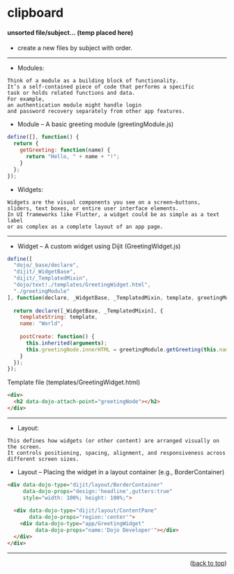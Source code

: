 
<a name="topage"></a>
 
# clipboard

#### unsorted file/subject... (temp placed here)

* create a new files by subject with order.

----

* Modules: 

```
Think of a module as a building block of functionality.
It’s a self-contained piece of code that performs a specific
task or holds related functions and data.
For example,
an authentication module might handle login
and password recovery separately from other app features.
```

* Module – A basic greeting module (greetingModule.js)

```javascript
define([], function() {
  return {
    getGreeting: function(name) {
      return "Hello, " + name + "!";
    }
  };
});
```

* Widgets: 

```
Widgets are the visual components you see on a screen—buttons,
sliders, text boxes, or entire user interface elements.
In UI frameworks like Flutter, a widget could be as simple as a text label
or as complex as a complete layout of an app page.
```

----

* Widget – A custom widget using Dijit (GreetingWidget.js)

```javascript
define([
  "dojo/_base/declare", 
  "dijit/_WidgetBase", 
  "dijit/_TemplatedMixin", 
  "dojo/text!./templates/GreetingWidget.html",
  "./greetingModule"
], function(declare, _WidgetBase, _TemplatedMixin, template, greetingModule) {
  
  return declare([_WidgetBase, _TemplatedMixin], {
    templateString: template,
    name: "World",
    
    postCreate: function() {
      this.inherited(arguments);
      this.greetingNode.innerHTML = greetingModule.getGreeting(this.name);
    }
  });
});
```

Template file (templates/GreetingWidget.html)

```html
<div>
  <h2 data-dojo-attach-point="greetingNode"></h2>
</div>
```

----

* Layout: 

```
This defines how widgets (or other content) are arranged visually on the screen.
It controls positioning, spacing, alignment, and responsiveness across different screen sizes.
```

* Layout – Placing the widget in a layout container (e.g., BorderContainer)
```html
<div data-dojo-type="dijit/layout/BorderContainer" 
     data-dojo-props="design:'headline',gutters:true" 
     style="width: 100%; height: 100%;">
  
  <div data-dojo-type="dijit/layout/ContentPane" 
       data-dojo-props="region:'center'">
    <div data-dojo-type="app/GreetingWidget" 
         data-dojo-props="name:'Dojo Developer'"></div>
  </div>
</div>
```


----

<p align="right">(<a href="#topage">back to top</a>)</p>
<br/>
<br/>
